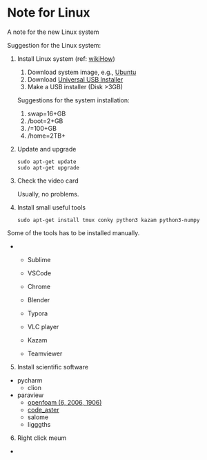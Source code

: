 # Note for Linux
 A note for the new Linux system

Suggestion for the Linux system:

1. Install Linux system (ref: [wikiHow](https://zh.wikihow.com/%E5%AE%89%E8%A3%85Ubuntu-Linux))

   1. Download system image, e.g., [Ubuntu](https://ubuntu.com/)
   2. Download [Universal USB Installer](https://www.pendrivelinux.com/universal-usb-installer-easy-as-1-2-3/)
   3. Make a USB installer (Disk >3GB)

   Suggestions for the system installation:

   1. swap=16+GB
   2. /boot=2+GB
   3. /=100+GB
   4. /home=2TB+

   

2. Update and upgrade

   ```shell
   sudo apt-get update
   sudo apt-get upgrade
   ```

   

3. Check the video card

   Usually, no problems.

4. Install small useful tools

   ```shell
   sudo apt-get install tmux conky python3 kazam python3-numpy 
   
   ```
   

Some of the tools has to be installed manually.

- - Sublime

   - VSCode
   - Chrome
   - Blender
   - Typora
   - VLC player
   - Kazam
   - Teamviewer

   

5. Install scientific software
- pycharm
   - clion
- paraview
   - [openfoam (6, 2006, 1906)](./Install_OpenFoam.md)
   - [code_aster](./Install_code_aster.md)
   - salome
   - ligggths
6.  Right click meum
   - 
